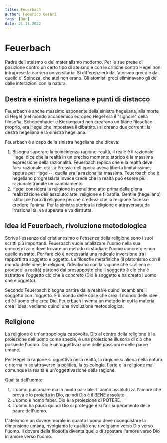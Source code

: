 ```yaml
---
title: Feuerbach 
author: Federico Cesari 
tags: [Doc]
date: 21.11.2022
---
```

# Feuerbach
Padre dell ateismo e del materialismo moderno. 
Per le sue prese di posizione contro un certo tipo di ateismo e con le critiche contro Hegel non intraprese la carriera universitaria. Si differenzierà dall'ateismo greco e da quello di Spinoza, che atei non erano. Gli atomisti greci eliminavano gli dei dalle interazioni con la natura. 
  
## Destra e sinistra hegeliana e punti di distacco
Feuerbach è anche massimo esponente della sinistra hegeliana, alla morte di Hegel (nel mondo accademico europeo Hegel era il "signore" della filosofia, Schopenhauer e Kierkegaard non crearono un filone filosofico proprio, era Hegel che impostava il dibattito.) si creano due correnti: la destra hegeliana e la sinistra hegeliana. 

Feuerbach è a capo della sinistra hegeliana che diceva:
1. Bisogna superare la coincidenza ragione-realtà, il reale è il razionale. Hegel dice che la realtà in un preciso momento storico è la massima espressione della razionalità. Feuerbach replica che è la realtà deve farsi razionale. es: La Prussia dell'epoca aveva liberta limitatissime, eppure per Hegel--. quella era la razionalità massima. Feuerbach che è hegeliano progressista invece crede che la realtà può essere più razionale tramite un cambiamento.
2. Hegel considera la religione in penultimo atto prima della piena realizzazione dell'assoluto: arte, religione e filosofia. Gentile (hegeliano) istituisce l'ora di religione perché credeva che la religione facesse credere l'anima. Per la sinistra storica la religione è attraversata da irrazionalità, va superata e va distrutta.

## Idea id Feuerbach, rivoluzione metodologica
Scrive l'essenza del cristianesimo e l'essenza della religione sono i suoi scritti più importanti. Feuerbach vuole analizzare l'uomo nella sua concretezza e deve trovare un metodo di studiare l'uomo concreto e non quello astratto. Per fare ciò è necessaria una radicale inversione tra i rapporti tra soggetto e oggetto. Le filosofie metafisiche (il platonismo con il mondo delle idee, le religioni, l'idealismo con la ragione che si aliena e produce la realtà) partono dal presupposto che il soggetto è ciò che è astratto e l'oggetto ciò che è concreto (Dio è soggetto e ha creato l'uomo che è oggetto).

Secondo Feuerbach bisogna partire dalla realtà e quindi scambiare il soggetto con l'oggetto. E il mondo delle cose che crea il mondo delle idee ed è l'uomo che crea Dio. 
Feuerbach inventa un metodo in cui la materia crea l'idea; vediamo quindi una rivoluzione metodologica.


## Religione
La religione è un'antropologia capovolta, Dio al centro della religione è la proiezione dell'uomo come specie, è una proiezione illusoria di ciò che possiede l'uomo. Dio è un'oggettivazione delle passioni e delle paure umane. 

Per Hegel la ragione si oggettiva nella realtà, la ragione si aliena nella natura e ritorna in se attraverso la politica, la psicologia, l'arte e la religione ma comunque la realtà è un'oggettivazione della ragione.

Qualità dell'uomo:
1. L'uomo può amare ma in modo parziale. L'uomo assolutizza l'amore che prova e lo proietta in Dio, quindi Dio è il BENE assoluto.
2. L'uomo è homo faber. Dio è la proiezione di POTERE.
3. L'uomo ha paura quindi Dio ci protegge e si fa il superamento delle paure dell'uomo.

L'ateismo è un dovere morale in quanto l'uomo deve riconquistare la dimensione umana, rivolgiamo le qualità che rivolgiamo verso Dio verso l'uomo.  Il dovere della filosofia diventa quello di spostare l'amore verso Dio in amore verso l'uomo.
